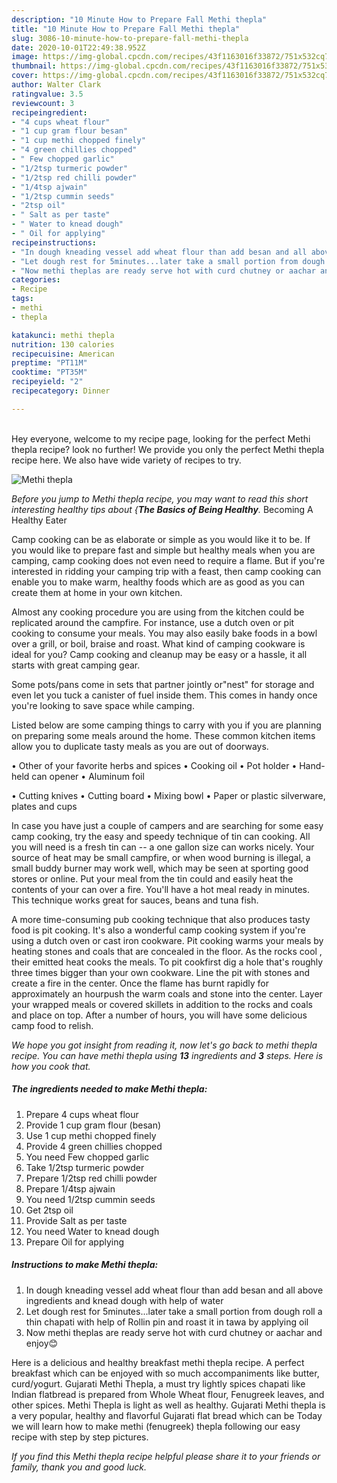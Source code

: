 ```yaml
---
description: "10 Minute How to Prepare Fall Methi thepla"
title: "10 Minute How to Prepare Fall Methi thepla"
slug: 3086-10-minute-how-to-prepare-fall-methi-thepla
date: 2020-10-01T22:49:38.952Z
image: https://img-global.cpcdn.com/recipes/43f1163016f33872/751x532cq70/methi-thepla-recipe-main-photo.jpg
thumbnail: https://img-global.cpcdn.com/recipes/43f1163016f33872/751x532cq70/methi-thepla-recipe-main-photo.jpg
cover: https://img-global.cpcdn.com/recipes/43f1163016f33872/751x532cq70/methi-thepla-recipe-main-photo.jpg
author: Walter Clark
ratingvalue: 3.5
reviewcount: 3
recipeingredient:
- "4 cups wheat flour"
- "1 cup gram flour besan"
- "1 cup methi chopped finely"
- "4 green chillies chopped"
- " Few chopped garlic"
- "1/2tsp turmeric powder"
- "1/2tsp red chilli powder"
- "1/4tsp ajwain"
- "1/2tsp cummin seeds"
- "2tsp oil"
- " Salt as per taste"
- " Water to knead dough"
- " Oil for applying"
recipeinstructions:
- "In dough kneading vessel add wheat flour than add besan and all above ingredients and knead dough with help of water"
- "Let dough rest for 5minutes...later take a small portion from dough roll a thin chapati with help of Rollin pin and roast it in tawa by applying oil"
- "Now methi theplas are ready serve hot with curd chutney or aachar and enjoy😊"
categories:
- Recipe
tags:
- methi
- thepla

katakunci: methi thepla 
nutrition: 130 calories
recipecuisine: American
preptime: "PT11M"
cooktime: "PT35M"
recipeyield: "2"
recipecategory: Dinner

---
```

<br>
Hey everyone, welcome to my recipe page, looking for the perfect Methi thepla recipe? look no further! We provide you only the perfect Methi thepla recipe here. We also have wide variety of recipes to try.
<br>


![Methi thepla](https://img-global.cpcdn.com/recipes/43f1163016f33872/751x532cq70/methi-thepla-recipe-main-photo.jpg)

<i>Before you jump to Methi thepla recipe, you may want to read this short interesting healthy tips about {<strong>The Basics of Being Healthy</strong>.</i>
Becoming A Healthy Eater

    
Camp cooking can be as elaborate or simple as you would like it to be. If you would like to prepare fast and simple but healthy meals when you are camping, camp cooking does not even need to require a flame. But if you're interested in ridding your camping trip with a feast, then camp cooking can enable you to make warm, healthy foods which are as good as you can create them at home in your own kitchen.

 Almost any cooking procedure you are using from the kitchen could be replicated around the campfire. For instance, use a dutch oven or pit cooking to consume your meals. You may also easily bake foods in a bowl over a grill, or boil, braise and roast. What kind of camping cookware is ideal for you? Camp cooking and cleanup may be easy or a hassle, it all starts with great camping gear.

Some pots/pans come in sets that partner jointly or"nest" for storage and even let you tuck a canister of fuel inside them. This comes in handy once you're looking to save space while camping.

Listed below are some camping things to carry with you if you are planning on preparing some meals around the home. These common kitchen items allow you to duplicate tasty meals as you are out of doorways.


• Other of your favorite herbs and spices
• Cooking oil
• Pot holder
• Hand-held can opener
• Aluminum foil

• Cutting knives
• Cutting board
• Mixing bowl
• Paper or plastic silverware, plates and cups

In case you have just a couple of campers and are searching for some easy camp cooking, try the easy and speedy technique of tin can cooking. All you will need is a fresh tin can -- a one gallon size can works nicely. Your source of heat may be small campfire, or when wood burning is illegal, a small buddy burner may work well, which may be seen at sporting good stores or online. Put your meal from the tin could and easily heat the contents of your can over a fire. You'll have a hot meal ready in minutes.  This technique works great for sauces, beans and tuna fish.

A more time-consuming pub cooking technique that also produces tasty food is pit cooking.  It's also a wonderful camp cooking system if you're using a dutch oven or cast iron cookware. Pit cooking warms your meals by heating stones and coals that are concealed in the floor. As the rocks cool , their emitted heat cooks the meals. To pit cookfirst dig a hole that's roughly three times bigger than your own cookware. Line the pit with stones and create a fire in the center. Once the flame has burnt rapidly for approximately an hourpush the warm coals and stone into the center. Layer your wrapped meals or covered skillets in addition to the rocks and coals and place on top. After a number of hours, you will have some delicious camp food to relish.


<i>We hope you got insight from reading it, now let's go back to methi thepla recipe. You can have methi thepla using <strong>13</strong> ingredients and <strong>3</strong> steps. Here is how you cook that.
</i>

##### The ingredients needed to make Methi thepla:

1. Prepare 4 cups wheat flour
1. Provide 1 cup gram flour (besan)
1. Use 1 cup methi chopped finely
1. Provide 4 green chillies chopped
1. You need  Few chopped garlic
1. Take 1/2tsp turmeric powder
1. Prepare 1/2tsp red chilli powder
1. Prepare 1/4tsp ajwain
1. You need 1/2tsp cummin seeds
1. Get 2tsp oil
1. Provide  Salt as per taste
1. You need  Water to knead dough
1. Prepare  Oil for applying


##### Instructions to make Methi thepla:

1. In dough kneading vessel add wheat flour than add besan and all above ingredients and knead dough with help of water
1. Let dough rest for 5minutes...later take a small portion from dough roll a thin chapati with help of Rollin pin and roast it in tawa by applying oil
1. Now methi theplas are ready serve hot with curd chutney or aachar and enjoy😊


Here is a delicious and healthy breakfast methi thepla recipe. A perfect breakfast which can be enjoyed with so much accompaniments like butter, curd/yogurt. Gujarati Methi Thepla, a must try lightly spices chapati like Indian flatbread is prepared from Whole Wheat flour, Fenugreek leaves, and other spices. Methi Thepla is light as well as healthy. Gujarati Methi thepla is a very popular, healthy and flavorful Gujarati flat bread which can be Today we will learn how to make methi (fenugreek) thepla following our easy recipe with step by step pictures. 

<i>If you find this Methi thepla recipe helpful please share it to your friends or family, thank you and good luck.</i>
